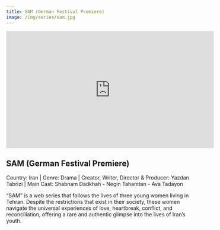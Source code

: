 ```yaml
---
title: SAM (German Festival Premiere) 
image: /img/series/sam.jpg
---
```

<iframe width="560" height="315" src="https://youtu.be/sKO2mf42zOA?si=_bxUo56Ek2alTn41" frameborder="0" allow="accelerometer; autoplay; encrypted-media; gyroscope; picture-in-picture" allowfullscreen></iframe>

## SAM (German Festival Premiere)  
Country: Iran | Genre: Drama | Creator, Writer, Director & Producer: Yazdan Tabrizi | Main Cast: Shabnam Dadkhah - Negin Tahamtan - Ava Tadayon

“SAM” is a web series that follows the lives of three young women living in Tehran. Despite the restrictions that exist in their society, these women navigate the universal experiences of love, heartbreak, conflict, and reconciliation, offering a rare and authentic glimpse into the lives of Iran’s youth.
